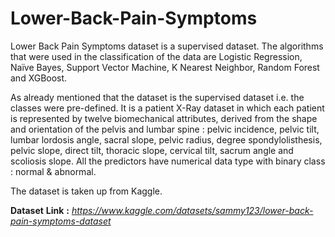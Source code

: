 # Lower-Back-Pain-Symptoms

Lower Back Pain Symptoms dataset is a supervised dataset. The algorithms that were used in the classification of the data are Logistic Regression, Naïve Bayes, Support Vector Machine, K Nearest Neighbor, Random Forest and XGBoost. 

As already mentioned that the dataset is the supervised dataset i.e. the classes were pre-defined. It is a patient X-Ray dataset in which each patient is represented by twelve biomechanical attributes, derived from the shape and orientation of the pelvis and lumbar spine : 
pelvic incidence, pelvic tilt, lumbar lordosis angle, sacral slope, pelvic radius, degree spondylolisthesis, pelvic slope, direct tilt, thoracic slope, cervical tilt, sacrum angle and scoliosis slope.
All the predictors have numerical data type with binary class : normal & abnormal.

The dataset is taken up from Kaggle. 

**Dataset** **Link** **:** *https://www.kaggle.com/datasets/sammy123/lower-back-pain-symptoms-dataset*
